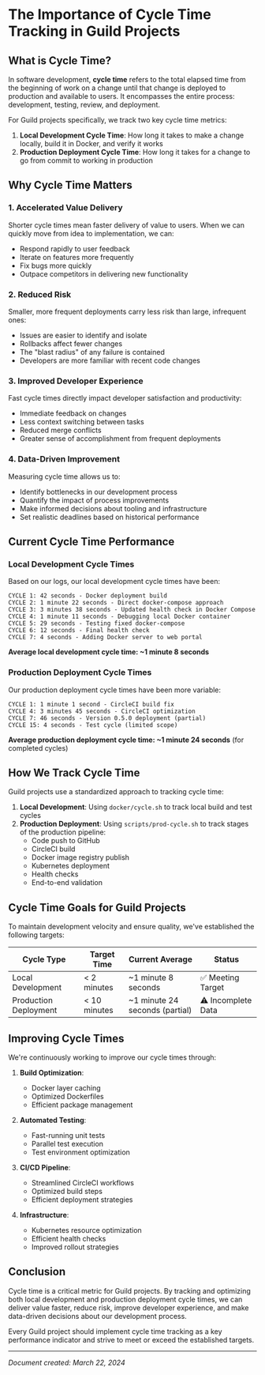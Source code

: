 # The Importance of Cycle Time Tracking in Guild Projects

## What is Cycle Time?

In software development, **cycle time** refers to the total elapsed time from the beginning of work on a change until that change is deployed to production and available to users. It encompasses the entire process: development, testing, review, and deployment.

For Guild projects specifically, we track two key cycle time metrics:

1. **Local Development Cycle Time**: How long it takes to make a change locally, build it in Docker, and verify it works
2. **Production Deployment Cycle Time**: How long it takes for a change to go from commit to working in production

## Why Cycle Time Matters

### 1. Accelerated Value Delivery

Shorter cycle times mean faster delivery of value to users. When we can quickly move from idea to implementation, we can:

- Respond rapidly to user feedback
- Iterate on features more frequently
- Fix bugs more quickly
- Outpace competitors in delivering new functionality

### 2. Reduced Risk

Smaller, more frequent deployments carry less risk than large, infrequent ones:

- Issues are easier to identify and isolate
- Rollbacks affect fewer changes
- The "blast radius" of any failure is contained
- Developers are more familiar with recent code changes

### 3. Improved Developer Experience

Fast cycle times directly impact developer satisfaction and productivity:

- Immediate feedback on changes
- Less context switching between tasks
- Reduced merge conflicts
- Greater sense of accomplishment from frequent deployments

### 4. Data-Driven Improvement

Measuring cycle time allows us to:

- Identify bottlenecks in our development process
- Quantify the impact of process improvements
- Make informed decisions about tooling and infrastructure
- Set realistic deadlines based on historical performance

## Current Cycle Time Performance

### Local Development Cycle Times

Based on our logs, our local development cycle times have been:

```
CYCLE 1: 42 seconds - Docker deployment build
CYCLE 2: 1 minute 22 seconds - Direct docker-compose approach
CYCLE 3: 3 minutes 38 seconds - Updated health check in Docker Compose
CYCLE 4: 1 minute 11 seconds - Debugging local Docker container
CYCLE 5: 29 seconds - Testing fixed docker-compose
CYCLE 6: 12 seconds - Final health check
CYCLE 7: 4 seconds - Adding Docker server to web portal
```

**Average local development cycle time: ~1 minute 8 seconds**

### Production Deployment Cycle Times

Our production deployment cycle times have been more variable:

```
CYCLE 1: 1 minute 1 second - CircleCI build fix
CYCLE 4: 3 minutes 45 seconds - CircleCI optimization
CYCLE 7: 46 seconds - Version 0.5.0 deployment (partial)
CYCLE 15: 4 seconds - Test cycle (limited scope)
```

**Average production deployment cycle time: ~1 minute 24 seconds** (for completed cycles)

## How We Track Cycle Time

Guild projects use a standardized approach to tracking cycle time:

1. **Local Development**: Using `docker/cycle.sh` to track local build and test cycles
2. **Production Deployment**: Using `scripts/prod-cycle.sh` to track stages of the production pipeline:
   - Code push to GitHub
   - CircleCI build
   - Docker image registry publish
   - Kubernetes deployment
   - Health checks
   - End-to-end validation

## Cycle Time Goals for Guild Projects

To maintain development velocity and ensure quality, we've established the following targets:

| Cycle Type | Target Time | Current Average | Status |
|------------|-------------|-----------------|--------|
| Local Development | < 2 minutes | ~1 minute 8 seconds | ✅ Meeting Target |
| Production Deployment | < 10 minutes | ~1 minute 24 seconds (partial) | ⚠️ Incomplete Data |

## Improving Cycle Times

We're continuously working to improve our cycle times through:

1. **Build Optimization**:
   - Docker layer caching
   - Optimized Dockerfiles
   - Efficient package management

2. **Automated Testing**:
   - Fast-running unit tests
   - Parallel test execution
   - Test environment optimization

3. **CI/CD Pipeline**:
   - Streamlined CircleCI workflows
   - Optimized build steps
   - Efficient deployment strategies

4. **Infrastructure**:
   - Kubernetes resource optimization
   - Efficient health checks
   - Improved rollout strategies

## Conclusion

Cycle time is a critical metric for Guild projects. By tracking and optimizing both local development and production deployment cycle times, we can deliver value faster, reduce risk, improve developer experience, and make data-driven decisions about our development process.

Every Guild project should implement cycle time tracking as a key performance indicator and strive to meet or exceed the established targets.

---

*Document created: March 22, 2024* 